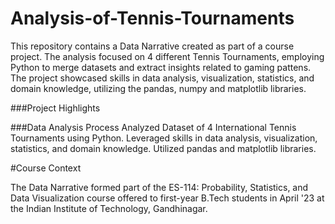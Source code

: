 # Analysis-of-Tennis-Tournaments
This repository contains a Data Narrative created as part of a course project. The analysis focused on 4 different Tennis Tournaments, employing Python to merge datasets and extract insights related to gaming pattens. The project showcased skills in data analysis, visualization, statistics, and domain knowledge, utilizing the pandas, numpy and matplotlib libraries.

###Project Highlights

###Data Analysis Process
Analyzed Dataset of 4 International Tennis Tournaments using Python.
Leveraged skills in data analysis, visualization, statistics, and domain knowledge.
Utilized pandas and matplotlib libraries.

#Course Context

The Data Narrative formed part of the ES-114: Probability, Statistics, and Data Visualization course offered to first-year B.Tech students in April '23 at the Indian Institute of Technology, Gandhinagar.
